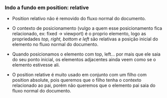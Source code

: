 ### Indo a fundo em position: relative

* Position relativo não é removido do fluxo normal do documento.

* O contexto de posicionamento (vulgo a quem esse posicionamento fica relacionado, ex: fixed -> viewport) é o proprio elemento, logo as propriedades *top, right, bottom e left* são relativas a posição inicial do elemento no fluxo normal do documento.

* Quando posicionamos o elemento com top, left... por mais que ele saia do seu ponto inicial, os elementos adjacentes ainda veem como se o elemento estivesse ali.

* O position relative é muito usado em conjunto com um filho com position absolute, pois queremos que o filho tenha o contexto relacionado ao pai, porém não queremos que o elemento pai saia do fluxo normal do documento.